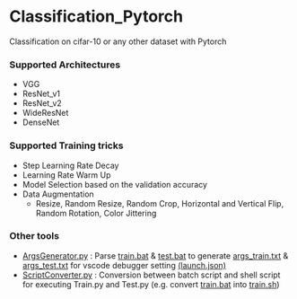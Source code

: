 # Classification_Pytorch
Classification on cifar-10 or any other dataset with Pytorch

### Supported Architectures
- VGG
- ResNet_v1
- ResNet_v2
- WideResNet
- DenseNet

### Supported Training tricks
- Step Learning Rate Decay
- Learning Rate Warm Up
- Model Selection based on the validation accuracy
- Data Augmentation
    - Resize, Random Resize, Random Crop, Horizontal and Vertical Flip, Random Rotation, Color Jittering


### Other tools
- [ArgsGenerator.py](https://github.com/b10071007/Classification_Pytorch/blob/master/tools/ArgsGenerator.py) : Parse [train.bat](https://github.com/b10071007/Classification_Pytorch/blob/master/script/train.bat) & [test.bat](https://github.com/b10071007/Classification_Pytorch/blob/master/script/test.bat) to generate [args_train.txt](https://github.com/b10071007/Classification_Pytorch/blob/master/.vscode/args_train.txt) & [args_test.txt](https://github.com/b10071007/Classification_Pytorch/blob/master/.vscode/args_test.txt) for vscode debugger setting [(launch.json)](https://github.com/b10071007/Classification_Pytorch/blob/master/.vscode/launch.json)
- [ScriptConverter.py](https://github.com/b10071007/Classification_Pytorch/blob/master/tools/ScriptConverter.py) : Conversion between batch script and shell script for executing Train.py and Test.py (e.g. convert [train.bat](https://github.com/b10071007/Classification_Pytorch/blob/master/script/train.bat) into [train.sh](https://github.com/b10071007/Classification_Pytorch/blob/master/script/train.sh))

